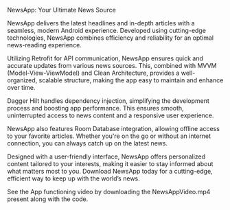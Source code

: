 NewsApp: Your Ultimate News Source

NewsApp delivers the latest headlines and in-depth articles with a seamless, modern Android experience. Developed using cutting-edge technologies, NewsApp combines efficiency and reliability for an optimal news-reading experience.

Utilizing Retrofit for API communication, NewsApp ensures quick and accurate updates from various news sources. This, combined with MVVM (Model-View-ViewModel) and Clean Architecture, provides a well-organized, scalable structure, making the app easy to maintain and enhance over time.

Dagger Hilt handles dependency injection, simplifying the development process and boosting app performance. This ensures smooth, uninterrupted access to news content and a responsive user experience.

NewsApp also features Room Database integration, allowing offline access to your favorite articles. Whether you're on the go or without an internet connection, you can always catch up on the latest news.

Designed with a user-friendly interface, NewsApp offers personalized content tailored to your interests, making it easier to stay informed about what matters most to you. Download NewsApp today for a cutting-edge, efficient way to keep up with the world’s news.

See the App functioning video by downloading the NewsAppVideo.mp4 present along with the code.
